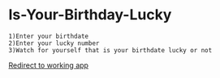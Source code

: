 # Is-Your-Birthday-Lucky
    1)Enter your birthdate
    2)Enter your lucky number
    3)Watch for yourself that is your birthdate lucky or not
[Redirect to working app](https://is-your-lucky-birthday.netlify.app/)
